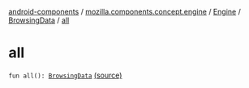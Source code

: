 [android-components](../../../index.md) / [mozilla.components.concept.engine](../../index.md) / [Engine](../index.md) / [BrowsingData](index.md) / [all](./all.md)

# all

`fun all(): `[`BrowsingData`](index.md) [(source)](https://github.com/mozilla-mobile/android-components/blob/master/components/concept/engine/src/main/java/mozilla/components/concept/engine/Engine.kt#L47)